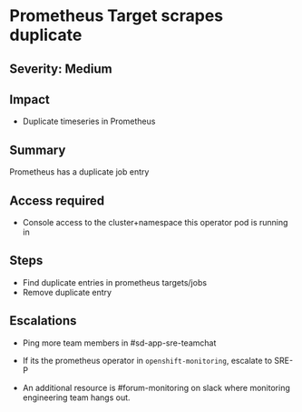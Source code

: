 # Prometheus Target scrapes duplicate

## Severity: Medium

## Impact

- Duplicate timeseries in Prometheus

## Summary

Prometheus has a duplicate job entry 

## Access required

- Console access to the cluster+namespace this operator pod is running in

## Steps

- Find duplicate entries in prometheus targets/jobs
- Remove duplicate entry

## Escalations

- Ping more team members in #sd-app-sre-teamchat
- If its the prometheus operator in `openshift-monitoring`, escalate to SRE-P

- An additional resource is #forum-monitoring on slack where monitoring engineering team hangs out.